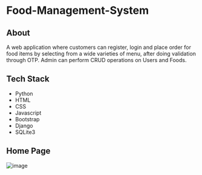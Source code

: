 # Food-Management-System
## About
A web application where customers can register, login and place order for food items by selecting from a wide varieties of menu, after doing validation through OTP. Admin can perform CRUD operations on Users and Foods.
## Tech Stack
* Python
* HTML
* CSS
* Javascript
* Bootstrap
* Django
* SQLite3
## Home Page
![image](https://user-images.githubusercontent.com/71250503/195299943-6e10fcab-8b77-4543-a107-63e70082119d.png)

